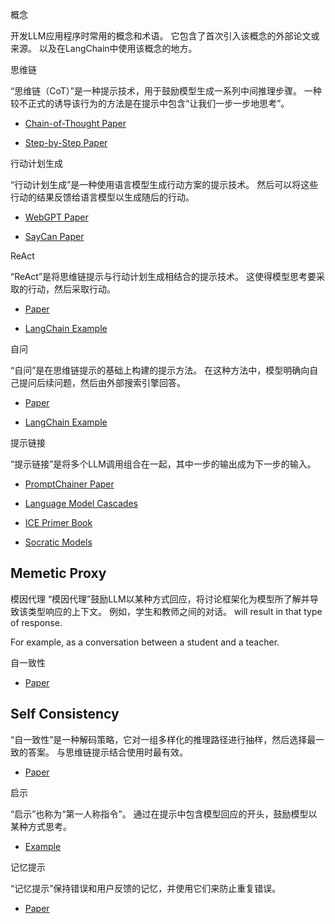 概念


开发LLM应用程序时常用的概念和术语。
它包含了首次引入该概念的外部论文或来源。
以及在LangChain中使用该概念的地方。


思维链


“思维链（CoT）”是一种提示技术，用于鼓励模型生成一系列中间推理步骤。
一种较不正式的诱导该行为的方法是在提示中包含“让我们一步一步地思考”。


- [Chain-of-Thought Paper](https://arxiv.org/pdf/2201.11903.pdf)

- [Step-by-Step Paper](https://arxiv.org/abs/2112.00114)



行动计划生成


“行动计划生成”是一种使用语言模型生成行动方案的提示技术。
然后可以将这些行动的结果反馈给语言模型以生成随后的行动。


- [WebGPT Paper](https://arxiv.org/pdf/2112.09332.pdf)

- [SayCan Paper](https://say-can.github.io/assets/palm_saycan.pdf)



ReAct


“ReAct”是将思维链提示与行动计划生成相结合的提示技术。
这使得模型思考要采取的行动，然后采取行动。


- [Paper](https://arxiv.org/pdf/2210.03629.pdf)

- [LangChain Example](../modules/agents/agents/examples/react.ipynb)



自问


“自问”是在思维链提示的基础上构建的提示方法。
在这种方法中，模型明确向自己提问后续问题，然后由外部搜索引擎回答。


- [Paper](https://ofir.io/self-ask.pdf)

- [LangChain Example](../modules/agents/agents/examples/self_ask_with_search.ipynb)



提示链接


“提示链接”是将多个LLM调用组合在一起，其中一步的输出成为下一步的输入。


- [PromptChainer Paper](https://arxiv.org/pdf/2203.06566.pdf)

- [Language Model Cascades](https://arxiv.org/abs/2207.10342)

- [ICE Primer Book](https://primer.ought.org/)

- [Socratic Models](https://socraticmodels.github.io/)



## Memetic Proxy

模因代理
“模因代理”鼓励LLM以某种方式回应，将讨论框架化为模型所了解并导致该类型响应的上下文。
例如，学生和教师之间的对话。
will result in that type of response.

For example, as a conversation between a student and a teacher.

自一致性
- [Paper](https://arxiv.org/pdf/2102.07350.pdf)



## Self Consistency



“自一致性”是一种解码策略，它对一组多样化的推理路径进行抽样，然后选择最一致的答案。
与思维链提示结合使用时最有效。


- [Paper](https://arxiv.org/pdf/2203.11171.pdf)



启示


“启示”也称为“第一人称指令”。
通过在提示中包含模型回应的开头，鼓励模型以某种方式思考。


- [Example](https://twitter.com/goodside/status/1583262455207460865?s=20&t=8Hz7XBnK1OF8siQrxxCIGQ)



记忆提示


“记忆提示”保持错误和用户反馈的记忆，并使用它们来防止重复错误。


- [Paper](https://memprompt.com/)

